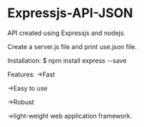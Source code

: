 # Expressjs-API-JSON
API created using Expressjs and nodejs.

Create a server.js file and print use.json file.

Installation:
$ npm install express --save

Features:
->Fast

->Easy to use

->Robust

->light-weight web application framework.
